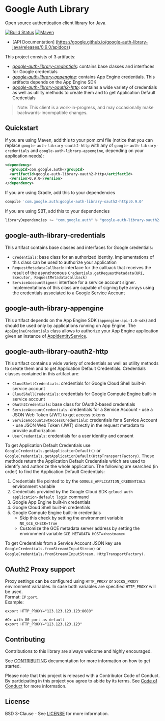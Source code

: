 Google Auth Library
===================

Open source authentication client library for Java.

[![Build Status](https://travis-ci.org/google/google-auth-library-java.svg?branch=master)](https://travis-ci.org/google/google-auth-library-java.svg)
[![Maven](https://img.shields.io/maven-central/v/com.google.auth/google-auth-library-credentials.svg)](https://img.shields.io/maven-central/v/com.google.auth/google-auth-library-credentials.svg)

-  [API Documentation] (https://google.github.io/google-auth-library-java/releases/0.9.0/apidocs)

This project consists of 3 artifacts:

-  [*google-auth-library-credentials*](#google-auth-library-credentials): contains base classes and
interfaces for Google credentials
-  [*google-auth-library-appengine*](#google-auth-library-appengine): contains App Engine
credentials. This artifacts depends on the App Engine SDK
-  [*google-auth-library-oauth2-http*](#google-auth-library-oauth2-http): contains a wide variety of
credentials as well as utility methods to create them and to get Application Default Credentials

> Note: This client is a work-in-progress, and may occasionally
> make backwards-incompatible changes.

Quickstart
----------

If you are using Maven, add this to your pom.xml file (notice that you can replace
`google-auth-library-oauth2-http` with any of `google-auth-library-credentials` and
`google-auth-library-appengine`, depending on your application needs):
```xml
<dependency>
  <groupId>com.google.auth</groupId>
  <artifactId>google-auth-library-oauth2-http</artifactId>
  <version>0.9.0</version>
</dependency>
```
If you are using Gradle, add this to your dependencies
```Groovy
compile 'com.google.auth:google-auth-library-oauth2-http:0.9.0'
```
If you are using SBT, add this to your dependencies
```Scala
libraryDependencies += "com.google.auth" % "google-auth-library-oauth2-http" % "0.9.0"
```

google-auth-library-credentials
-------------------------------

This artifact contains base classes and interfaces for Google credentials:
- `Credentials`: base class for an authorized identity. Implementations of this class can be used to
authorize your application
- `RequestMetadataCallback`: interface for the callback that receives the result of the asynchronous
`Credentials.getRequestMetadata(URI, Executor, RequestMetadataCallback)`
- `ServiceAccountSigner`: interface for a service account signer. Implementations of this class are
capable of signing byte arrays using the credentials associated to a Google Service Account

google-auth-library-appengine
-----------------------------
This artifact depends on the App Engine SDK (`appengine-api-1.0-sdk`) and should be used only by
applications running on App Engine. The `AppEngineCredentials` class allows to authorize your App
Engine application given an instance of [AppIdentityService](https://cloud.google.com/appengine/docs/java/javadoc/com/google/appengine/api/appidentity/AppIdentityService).

google-auth-library-oauth2-http
-------------------------------

This artifact contains a wide variety of credentials as well as utility methods to create them and
to get Application Default Credentials.
Credentials classes contained in this artifact are:
- `CloudShellCredentials`: credentials for Google Cloud Shell built-in service account
- `CloudShellCredentials`: credentials for Google Compute Engine built-in service account
- `OAuth2Credentials`: base class for OAuth2-based credentials
- `ServiceAccountCredentials`: credentials for a Service Account - use a JSON Web Token (JWT) to get
access tokens
- `ServiceAccountJwtAccessCredentials`: credentials for a Service Account - use JSON Web Token (JWT)
directly in the request metadata to provide authorization
- `UserCredentials`: credentials for a user identity and consent

To get Application Default Credentials use `GoogleCredentials.getApplicationDefault()` or
`GoogleCredentials.getApplicationDefault(HttpTransportFactory)`. These methods return the
Application Default Credentials which are used to identify and authorize the whole application. The
following are searched (in order) to find the Application Default Credentials:

1. Credentials file pointed to by the `GOOGLE_APPLICATION_CREDENTIALS` environment variable
2. Credentials provided by the Google Cloud SDK `gcloud auth application-default login` command
3. Google App Engine built-in credentials
4. Google Cloud Shell built-in credentials
5. Google Compute Engine built-in credentials
   - Skip this check by setting the environment variable `NO_GCE_CHECK=true`
   - Customize the GCE metadata server address by setting the environment variable `GCE_METADATA_HOST=<hostname>`

To get Credentials from a Service Account JSON key use `GoogleCredentials.fromStream(InputStream)`
or `GoogleCredentials.fromStream(InputStream, HttpTransportFactory)`.

OAuth2 Proxy support
-------------------------------
Proxy settings can be configured using `HTTP_PROXY` or `SOCKS_PROXY` environment variables. 
In case both variables are specified `HTTP_PROXY` will be used.  
Format: `IP:port`.     
Example: 
```shell
export HTTP_PROXY="123.123.123.123:8080"

#Or with 80 port as default
export HTTP_PROXY="123.123.123.123" 

```

Contributing
------------

Contributions to this library are always welcome and highly encouraged.

See [CONTRIBUTING](CONTRIBUTING.md) documentation for more information on how to get started.

Please note that this project is released with a Contributor Code of Conduct. By participating in
this project you agree to abide by its terms. See [Code of Conduct](CODE_OF_CONDUCT.md) for more
information.

License
-------

BSD 3-Clause - See [LICENSE](LICENSE) for more information.
